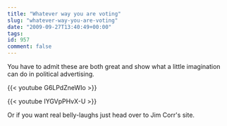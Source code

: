 ```yaml
---
title: "Whatever way you are voting"
slug: "whatever-way-you-are-voting"
date: "2009-09-27T13:40:49+00:00"
tags:
id: 957
comment: false
---
```


You have to admit these are both great and show what a little imagination can do in political advertising.

{{< youtube G6LPdZneWIo >}}


{{< youtube IYGVpPHvX-U >}}


Or if you want real belly-laughs just head over to Jim Corr's site.
